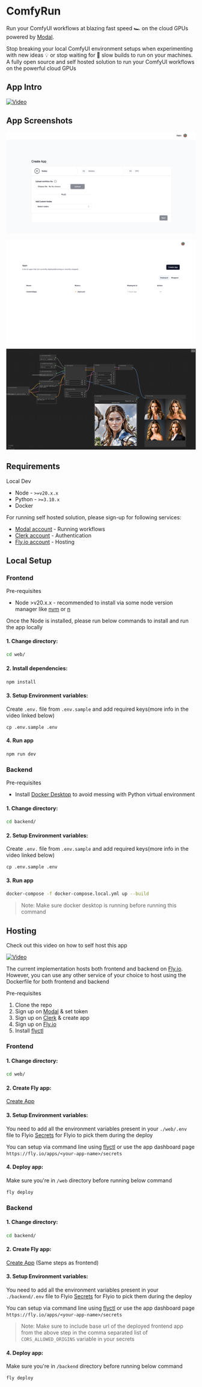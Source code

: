 # ComfyRun

Run your ComfyUI workflows at blazing fast speed 🏎️ on the cloud GPUs powered by [Modal](https://modal.com/).

Stop breaking your local ComfyUI environment setups when experimenting with new ideas 💡 or stop waiting for 🐌 slow builds to run on your machines. A fully open source and self hosted solution to run your ComfyUI workflows on the powerful cloud GPUs

## App Intro

[![Video](./screenshots/app/app-intro.gif)](https://www.youtube.com/watch?v=y1kMzXtIvVY)

## App Screenshots

![Create App Screenshot](./screenshots/app/create-app-page.png)

![Apps Screenshot](./screenshots/app/apps-page.png)

![Workflow Screenshot](./screenshots/app/workflow-page.png)

## Requirements

Local Dev

- Node - `>=v20.x.x`
- Python - `>=3.10.x`
- Docker

For running self hosted solution, please sign-up for following services:

- [Modal account](https://modal.com/) - Running workflows
- [Clerk account](https://clerk.com/) - Authentication
- [Fly.io account](https://fly.io/) - Hosting

## Local Setup

### Frontend

Pre-requisites

- Node >v20.x.x - recommended to install via some node version manager like [nvm](https://github.com/nvm-sh/nvm) or [n](https://github.com/tj/n)

Once the Node is installed, please run below commands to install and run the app locally

#### 1. Change directory:

```sh
cd web/
```

#### 2. Install dependencies:

```sh
npm install
```

#### 3. Setup Environment variables:

Create `.env.` file from `.env.sample` and add required keys(more info in the video linked below)

```
cp .env.sample .env
```

#### 4. Run app

```sh
npm run dev
```

### Backend

Pre-requisites

- Install [Docker Desktop](https://www.docker.com/products/docker-desktop/) to avoid messing with Python virtual environment

#### 1. Change directory:

```sh
cd backend/
```

#### 2. Setup Environment variables:

Create `.env.` file from `.env.sample` and add required keys(more info in the video linked below)

```
cp .env.sample .env
```

#### 3. Run app

```sh
docker-compose -f docker-compose.local.yml up --build
```

> Note: Make sure docker desktop is running before running this command

## Hosting

Check out this video on how to self host this app

[![Video](./screenshots/app/self-hosting-video.gif)](https://www.youtube.com/watch?v=xHzVPrXe4V8)

The current implementation hosts both frontend and backend on [Fly.io](https://fly.io/). However, you can use any other service of your choice to host using the Dockerfile for both frontend and backend

Pre-requisites

1. Clone the repo
2. Sign up on [Modal](https://modal.com/) & set token
3. Sign up on [Clerk](https://clerk.com/) & create app
4. Sign up on [Fly.io](https://fly.io/)
5. Install [flyctl](https://fly.io/docs/flyctl/install/)

### Frontend

#### 1. Change directory:

```sh
cd web/
```

#### 2. Create Fly app:

[Create App](./docs/flyio/create-flyio-app.md)

#### 3. Setup Environment variables:

You need to add all the environment variables present in your `./web/.env` file to Flyio [Secrets](https://fly.io/docs/apps/secrets/#setting-secrets) for Flyio to pick them during the deploy

You can setup via command line using [flyctl](https://fly.io/docs/apps/secrets/#set-secrets) or use the app dashboard page `https://fly.io/apps/<your-app-name>/secrets`

#### 4. Deploy app:

Make sure you're in `/web` directory before running below command

```sh
fly deploy
```

### Backend

#### 1. Change directory:

```sh
cd backend/
```

#### 2. Create Fly app:

[Create App](./docs/flyio/create-flyio-app.md) (Same steps as frontend)

#### 3. Setup Environment variables:

You need to add all the environment variables present in your `./backend/.env` file to Flyio [Secrets](https://fly.io/docs/apps/secrets/#setting-secrets) for Flyio to pick them during the deploy

You can setup via command line using [flyctl](https://fly.io/docs/apps/secrets/#set-secrets) or use the app dashboard page `https://fly.io/apps/<your-app-name>/secrets`

> Note: Make sure to include base url of the deployed frontend app from the above step in the comma separated list of `CORS_ALLOWED_ORIGINS` variable in your secrets

#### 4. Deploy app:

Make sure you're in `/backend` directory before running below command

```sh
fly deploy
```
